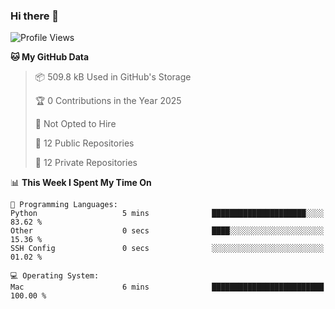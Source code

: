 ### Hi there 👋

<!--
**huayuan4396/huayuan4396** is a ✨ _special_ ✨ repository because its `README.md` (this file) appears on your GitHub profile.

Here are some ideas to get you started:

- 🔭 I’m currently working on ...
- 🌱 I’m currently learning ...
- 👯 I’m looking to collaborate on ...
- 🤔 I’m looking for help with ...
- 💬 Ask me about ...
- 📫 How to reach me: ...
- 😄 Pronouns: ...
- ⚡ Fun fact: ...
-->

<!--START_SECTION:waka-->
![Profile Views](http://img.shields.io/badge/Profile%20Views-1-blue)

**🐱 My GitHub Data** 

> 📦 509.8 kB Used in GitHub's Storage 
 > 
> 🏆 0 Contributions in the Year 2025
 > 
> 🚫 Not Opted to Hire
 > 
> 📜 12 Public Repositories 
 > 
> 🔑 12 Private Repositories 
 > 
📊 **This Week I Spent My Time On** 

```text
💬 Programming Languages: 
Python                   5 mins              █████████████████████░░░░   83.62 % 
Other                    0 secs              ████░░░░░░░░░░░░░░░░░░░░░   15.36 % 
SSH Config               0 secs              ░░░░░░░░░░░░░░░░░░░░░░░░░   01.02 % 

💻 Operating System: 
Mac                      6 mins              █████████████████████████   100.00 % 
```


<!--END_SECTION:waka-->
